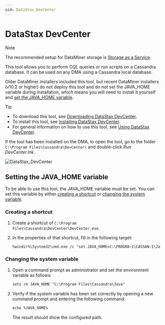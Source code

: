 ```yaml
---
uid: DataStax_DevCenter
---
```


# DataStax DevCenter

> [!NOTE]
> The recommended setup for DataMiner storage is [Storage as a Service](xref:STaaS).

This tool allows you to perform CQL queries or run scripts on a Cassandra database. It can be used on any DMA using a Cassandra local database.

Older DataMiner installers included this tool, but recent DataMiner installers (v10.2 or higher) do not deploy this tool and do not set the JAVA_HOME variable during installation, which means you will need to install it yourself and [set the JAVA_HOME variable](#setting-the-java_home-variable).

> [!TIP]
>
> - To download this tool, see [Downloading DataStax DevCenter](https://downloads.datastax.com/#devcenter).
> - To install this tool, see [Installing DataStax DevCenter](https://docs.datastax.com/en/archived/developer/devcenter/doc/devcenter/dcInstallation.html).
> - For general information on how to use this tool, see [Using DataStax DevCenter](https://docs.datastax.com/en/archived/developer/devcenter/doc/devcenter/dcToc.html).

If the tool has been installed on the DMA, to open the tool, go to the folder `C:\Program Files\Cassandra\DevCenter\` and double-click *Run DevCenter.lnk*.

![DataStax_DevCenter](~/develop/images/DataStax_DevCenter.png)

## Setting the JAVA_HOME variable

To be able to use this tool, the JAVA_HOME variable must be set. You can set this variable by either [creating a shortcut](#creating-a-shortcut) or [changing the system variable](#changing-the-system-variable).

### Creating a shortcut

1. Create a shortcut of `C:\Program Files\Cassandra\DevCenter\DevCenter.exe`.

1. In the properties of that shortcut, fill in the following target:

   ```txt
   %windir%\System32\cmd.exe /c "set JAVA_HOME=C:\PROGRA~1\CASSAN~1\Java && set PATH=C:\PROGRA~1\CASSAN~1\Java\bin;%PATH% && start C:\PROGRA~1\CASSAN~1\DEVCEN~1\DEVCEN~1.EXE"
   ```

### Changing the system variable

1. Open a command prompt as administrator and set the environment variable as follows:

   ```txt
   setx /m JAVA_HOME "C:\Program Files\Cassandra\Java"
   ```

1. Verify if the system variable has been set correctly by opening a new command prompt and entering the following command:

   ```txt
   echo %JAVA_HOME%
   ```

   The result should show the configured path.
